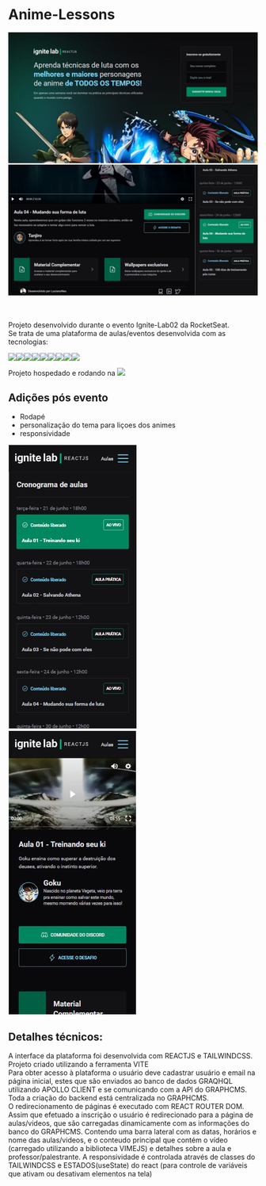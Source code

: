 # Anime-Lessons
<div style='display:flex flex-wrap:wrap justify-content: center'>
<img src='screen1.jpg' max-height='300px'>
<img src='screen2.jpg' max-height='300px'>

</div>
<br>
<br>

Projeto desenvolvido durante o evento Ignite-Lab02 da RocketSeat.  
Se trata de uma plataforma de aulas/eventos desenvolvida com as tecnologias:
<div style='display:flex; align-items:center'>
<img src='https://img.shields.io/badge/REACTJS-blue'>
<img src='https://img.shields.io/badge/REACT_ROUTER_DOM-red'>
<img src='https://img.shields.io/badge/TYPESCRIPT-blue'>
<img src='https://img.shields.io/badge/GRAPHCMS-green'>
<img src='https://img.shields.io/badge/GRAPHQL-lightgreen'>
<img src='https://img.shields.io/badge/APOLLO-green'>
<img src='https://img.shields.io/badge/VITE-blue'>
<img src='https://img.shields.io/badge/VIMEJS-orange'>
<img src='https://img.shields.io/badge/TAILWINDCSS-lightblue'>
</div>




Projeto hospedado e rodando na 
<a href='https://anime-lessons.vercel.app/'><img src='https://img.shields.io/badge/VERCEL-blue'>
</a>

## Adições pós evento
- Rodapé
- personalização do tema para liçoes dos animes
- responsividade

<img src='screen3.jpg' max-height='300px'>
<img src='screen4.jpg' max-height='300px'>

## Detalhes técnicos:
A interface da plataforma foi desenvolvida com REACTJS e TAILWINDCSS. Projeto criado utilizando a ferramenta VITE<br>
Para obter acesso à plataforma o usuário deve cadastrar usuário e email na página inicial, estes que são enviados ao banco de dados GRAQHQL utilizando APOLLO CLIENT e se comunicando com a API do GRAPHCMS.
Toda a criação do backend está centralizada no GRAPHCMS.<br>
O redirecionamento de páginas é executado com REACT ROUTER DOM.<br>
Assim que efetuado a inscrição o usuário é redirecionado para a página de aulas/videos, que são carregadas dinamicamente com as informações do banco do GRAPHCMS. Contendo uma barra lateral com as datas, horários e nome das aulas/videos, e o conteudo principal que contém o vídeo (carregado utilizando a biblioteca VIMEJS) e detalhes sobre a aula e professor/palestrante.
A responsividade é controlada através de classes do TAILWINDCSS e ESTADOS(useState) do react (para controle de variáveis que ativam ou desativam elementos na tela)
